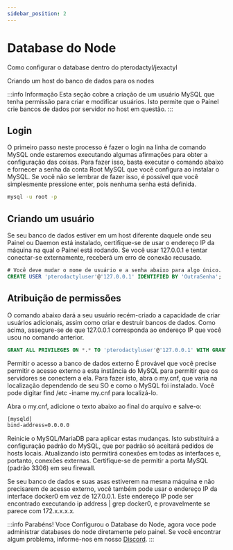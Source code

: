 ```yaml
---
sidebar_position: 2
---
```


# Database do Node
Como configurar o database dentro do pterodactyl/jexactyl

Criando um host do banco de dados para os nodes

:::info Informação
Esta seção cobre a criação de um usuário MySQL que tenha permissão para criar e modificar usuários. Isto permite que o Painel crie bancos de dados por servidor no host em questão.
:::

## Login

O primeiro passo neste processo é fazer o login na linha de comando MySQL onde estaremos executando algumas afirmações para obter a configuração das coisas. Para fazer isso, basta executar o comando abaixo e fornecer a senha da conta Root MySQL que você configura ao instalar o MySQL. Se você não se lembrar de fazer isso, é possível que você simplesmente pressione enter, pois nenhuma senha está definida.

```bash
mysql -u root -p
```


## Criando um usuário

Se seu banco de dados estiver em um host diferente daquele onde seu Painel ou Daemon está instalado, certifique-se de usar o endereço IP da máquina na qual o Painel está rodando. Se você usar 127.0.0.1 e tentar conectar-se externamente, receberá um erro de conexão recusado.

```sql
# Você deve mudar o nome de usuário e a senha abaixo para algo único.
CREATE USER 'pterodactyluser'@'127.0.0.1' IDENTIFIED BY 'OutraSenha';
```

## Atribuição de permissões

O comando abaixo dará a seu usuário recém-criado a capacidade de criar usuários adicionais, assim como criar e destruir bancos de dados. Como acima, assegure-se de que 127.0.0.1 corresponda ao endereço IP que você usou no comando anterior.

```sql
GRANT ALL PRIVILEGES ON *.* TO 'pterodactyluser'@'127.0.0.1' WITH GRANT OPTION;
```

Permitir o acesso a banco de dados externo
É provável que você precise permitir o acesso externo a esta instância do MySQL para permitir que os servidores se conectem a ela. Para fazer isto, abra o my.cnf, que varia na localização dependendo de seu SO e como o MySQL foi instalado. Você pode digitar find /etc -iname my.cnf para localizá-lo.

Abra o my.cnf, adicione o texto abaixo ao final do arquivo e salve-o:

```bash
[mysqld]
bind-address=0.0.0.0
```

Reinicie o MySQL/MariaDB para aplicar estas mudanças. Isto substituirá a configuração padrão do MySQL, que por padrão só aceitará pedidos de hosts locais. Atualizando isto permitirá conexões em todas as interfaces e, portanto, conexões externas. Certifique-se de permitir a porta MySQL (padrão 3306) em seu firewall.

Se seu banco de dados e suas asas estiverem na mesma máquina e não precisarem de acesso externo, você também pode usar o endereço IP da interface docker0 em vez de 127.0.0.1. Este endereço IP pode ser encontrado executando ip address | grep docker0, e provavelmente se parece com 172.x.x.x.x.

:::info Parabéns!
Voce Configurou o Database do Node, agora voce pode administrar databases do node diretamente pelo painel.
Se você encontrar algum problema, informe-nos em nosso [Discord](https://discord.gg/8r7n7mU33R).
:::
